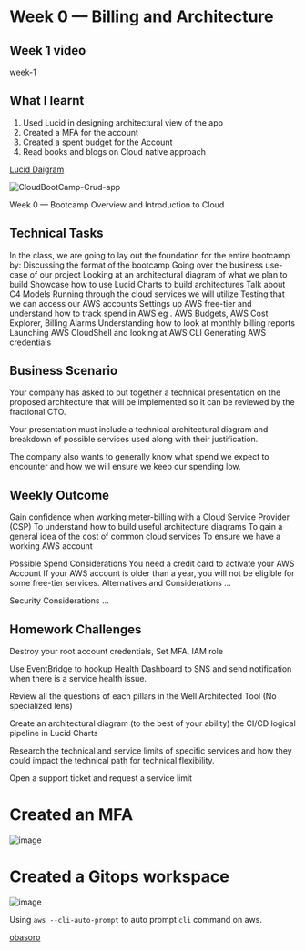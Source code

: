 # Week 0 — Billing and Architecture

## Week 1 video
[week-1](https://www.youtube.com/watch?v=SG8blanhAOg&t=4052s)


## What I learnt 

1. Used Lucid in designing architectural view of the app
2. Created a MFA for the account 
3. Created a spent budget for the Account
4. Read books and blogs on Cloud native approach


[Lucid Daigram](https://lucid.app/lucidchart/d9ddb44d-e4c7-40fb-aa1a-9bf752b571ae/edit?invitationId=inv_023e228a-72d0-4c3a-b246-175f0c300828&page=0_0#)

![CloudBootCamp-Crud-app](https://user-images.githubusercontent.com/29310552/218583938-4aa638e7-df2d-404d-9a76-f04e721825e3.png)

Week 0 — Bootcamp Overview and Introduction to Cloud

## Technical Tasks
In the class, we are going to lay out the foundation for the entire bootcamp by:
Discussing the format of the bootcamp
Going over the business use-case of our project
Looking at an architectural diagram of what we plan to build
Showcase how to use Lucid Charts to build architectures
Talk about C4 Models
Running through the cloud services we will utilize
Testing that we can access our AWS accounts
Settings up AWS free-tier and understand how to track spend in AWS
eg . AWS Budgets, AWS Cost Explorer, Billing Alarms
Understanding how to look at monthly billing reports
Launching AWS CloudShell and looking at AWS CLI
Generating AWS credentials

## Business Scenario
Your company has asked to put together a technical presentation on the proposed architecture that will be implemented so it can be reviewed by the fractional CTO.

Your presentation must include a technical architectural diagram and breakdown of possible services used along with their justification.

The company also wants to generally know what spend we expect to encounter and how we will ensure we keep our spending low.

## Weekly Outcome
Gain confidence when working meter-billing with a Cloud Service Provider (CSP)
To understand how to build useful architecture diagrams
To gain a general idea of the cost of common cloud services
To ensure we have a working AWS account

Possible Spend Considerations
You need a credit card to activate your AWS Account
If your AWS account is older than a year, you will not be eligible for some free-tier services.
Alternatives and Considerations
…

Security Considerations
…

## Homework Challenges
Destroy your root account credentials, Set MFA, IAM role

Use EventBridge to hookup Health Dashboard to SNS and send notification when there is a service health issue.

Review all the questions of each pillars in the Well Architected Tool (No specialized lens)

Create an architectural diagram (to the best of your ability) the CI/CD logical pipeline in Lucid Charts

Research the technical and service limits of specific services and how they could impact the technical path for technical flexibility. 

Open a support ticket and request a service limit

# Created an MFA
![image](https://user-images.githubusercontent.com/29310552/219982419-c6e5fc1f-26da-4004-9d27-c237f9397412.png)

# Created a Gitops workspace
![image](https://user-images.githubusercontent.com/29310552/220203662-ff84b0e9-cd3f-462f-9e10-f1dd9f42edb8.png)

Using `aws --cli-auto-prompt` to auto prompt `cli` command on aws.

[obasoro](https://github.com/Obasoro/aws-bootcamp-cruddur-2024/blob/week-0/journal/week0.md)









